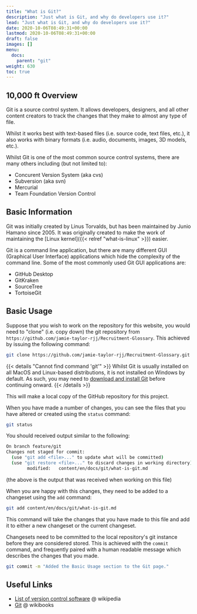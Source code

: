 ```yaml
---
title: "What is Git?"
description: "Just what is Git, and why do developers use it?"
lead: "Just what is Git, and why do developers use it?"
date: 2020-10-06T08:49:31+00:00
lastmod: 2020-10-06T08:49:31+00:00
draft: false
images: []
menu:
  docs:
    parent: "git"
weight: 630
toc: true
---
```


## 10,000 ft Overview

Git is a source control system. It allows developers, designers, and all other content creators to track the changes that they make to almost any type of file.

Whilst it works best with text-based files (i.e. source code, text files, etc.), it also works with binary formats (i.e. audio, documents, images, 3D models, etc.).

Whilst Git is one of the most common source control systems, there are many others including (but not limited to):

- Concurent Version System (aka cvs)
- Subversion (aka svn)
- Mercurial
- Team Foundation Version Control

## Basic Information

Git was initially created by Linus Torvalds, but has been maintained by Junio Hamano since 2005. It was originally created to make the work of maintaining the [Linux kernel]({{< relref "what-is-linux" >}})
 easier.

Git is a command line application, but there are many different GUI (Graphical User Interface) applications which hide the complexity of the command line. Some of the most commonly used Git GUI applications are:

- GitHub Desktop
- GitKraken
- SourceTree
- TortoiseGit

## Basic Usage

Suppose that you wish to work on the repository for this website, you would need to "clone" (i.e. copy down) the git repository from `https://github.com/jamie-taylor-rjj/Recruitment-Glossary`. This achieved by issuing the following command:

```bash
git clone https://github.com/jamie-taylor-rjj/Recruitment-Glossary.git
```

{{< details "Cannot find command 'git'" >}}
Whilst Git is usually installed on all MacOS and Linux-based distributions, it is not installed on Windows by default.
As such, you may need to [download and install Git](https://git-scm.com/download/win) before continuing onward.
{{< /details >}}

This will make a local copy of the GitHub repository for this project.

When you have made a number of changes, you can see the files that you have altered or created using the `status` command:

```bash
git status
```

You should received output similar to the following:

```bash
On branch feature/git
Changes not staged for commit:
  (use "git add <file>..." to update what will be committed)
  (use "git restore <file>..." to discard changes in working directory)
        modified:   content/en/docs/git/what-is-git.md
```

(the above is the output that was received when working on this file)

When you are happy with this changes, they need to be added to a changeset using the `add` command:

```bash
git add content/en/docs/git/what-is-git.md
```

This command will take the changes that you have made to this file and add it to either a new changeset or the current changeset.

Changesets need to be committed to the local repository's git instance before they are considered stored. This is achieved with the `commit` command, and frequently paired with a human readable message which describes the changes that you made.

```bash
git commit -m "Added the Basic Usage section to the Git page."
```

## Useful Links

- [List of version control software](https://en.wikipedia.org/wiki/List_of_version-control_software) @ wikipedia
- [Git](https://en.wikibooks.org/wiki/Git) @ wikibooks
